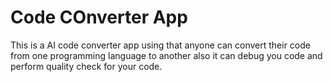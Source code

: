 # Code COnverter App

This is a AI code converter app using that anyone can convert their code from one programming language to another
also it can debug you code and perform quality check for your code.
 